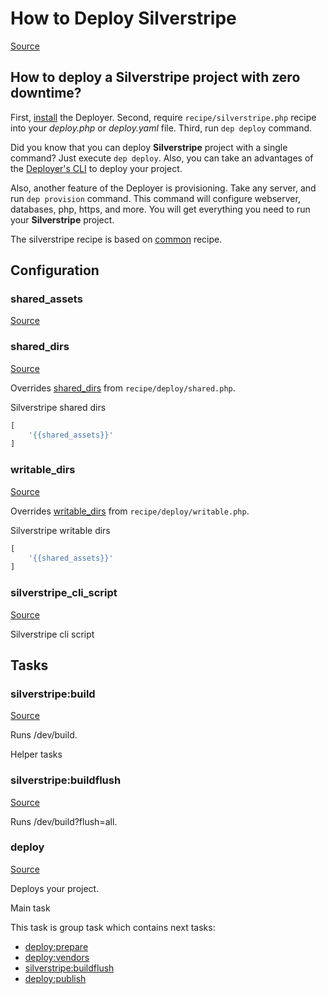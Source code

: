 <!-- DO NOT EDIT THIS FILE! -->
<!-- Instead edit recipe/silverstripe.php -->
<!-- Then run bin/docgen -->

# How to Deploy Silverstripe

[Source](/recipe/silverstripe.php)

## How to deploy a Silverstripe project with zero downtime?

First, [install](/docs/installation.md) the Deployer. 
Second, require `recipe/silverstripe.php` recipe into your _deploy.php_ or _deploy.yaml_ file.
Third, run `dep deploy` command.

Did you know that you can deploy **Silverstripe** project with a single command? Just execute `dep deploy`.
Also, you can take an advantages of the [Deployer's CLI](/docs/cli.md) to deploy your project.

Also, another feature of the Deployer is provisioning. Take any server, and run `dep provision` command.
This command will configure webserver, databases, php, https, and more. 
You will get everything you need to run your **Silverstripe** project.

The silverstripe recipe is based on [common](/docs/recipe/common.md) recipe.

## Configuration
### shared_assets
[Source](https://github.com/deployphp/deployer/blob/master/recipe/silverstripe.php#L12)





### shared_dirs
[Source](https://github.com/deployphp/deployer/blob/master/recipe/silverstripe.php#L21)

Overrides [shared_dirs](/docs/recipe/deploy/shared.md#shared_dirs) from `recipe/deploy/shared.php`.

Silverstripe shared dirs

```php title="Default value"
[
    '{{shared_assets}}'
]
```


### writable_dirs
[Source](https://github.com/deployphp/deployer/blob/master/recipe/silverstripe.php#L26)

Overrides [writable_dirs](/docs/recipe/deploy/writable.md#writable_dirs) from `recipe/deploy/writable.php`.

Silverstripe writable dirs

```php title="Default value"
[
    '{{shared_assets}}'
]
```


### silverstripe_cli_script
[Source](https://github.com/deployphp/deployer/blob/master/recipe/silverstripe.php#L31)

Silverstripe cli script




## Tasks

### silverstripe:build
[Source](https://github.com/deployphp/deployer/blob/master/recipe/silverstripe.php#L47)

Runs /dev/build.

Helper tasks


### silverstripe:buildflush
[Source](https://github.com/deployphp/deployer/blob/master/recipe/silverstripe.php#L52)

Runs /dev/build?flush=all.




### deploy
[Source](https://github.com/deployphp/deployer/blob/master/recipe/silverstripe.php#L60)

Deploys your project.

Main task


This task is group task which contains next tasks:
* [deploy:prepare](/docs/recipe/common.md#deployprepare)
* [deploy:vendors](/docs/recipe/deploy/vendors.md#deployvendors)
* [silverstripe:buildflush](/docs/recipe/silverstripe.md#silverstripebuildflush)
* [deploy:publish](/docs/recipe/common.md#deploypublish)


